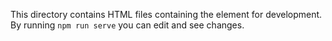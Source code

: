 
This directory contains HTML files containing the element for development. By running `npm run serve` you can edit and see changes.
